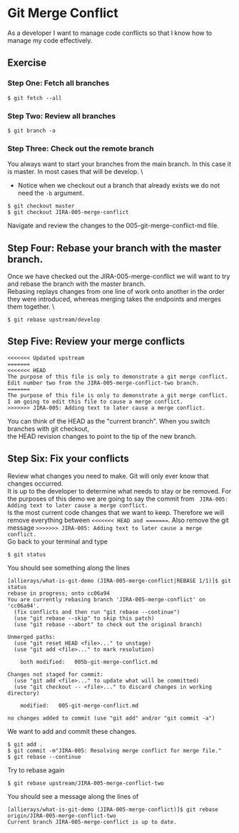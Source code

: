 # Git Merge Conflict

As a developer I want to manage code conflicts so that I know how to manage my code effectively.

## Exercise 

### Step One: Fetch all branches 
```
$ git fetch --all 
```

### Step Two: Review all branches 
```
$ git branch -a
```

### Step Three: Check out the remote branch
You always want to start your branches from the main branch. In this case it is master. In most cases that will be develop. \
* Notice when we checkout out a branch that already exists we do not need the `-b` argument.

```
$ git checkout master
$ git checkout JIRA-005-merge-conflict
```
Navigate and review the changes to the 005-git-merge-conflict-md file. 

## Step Four: Rebase your branch with the master branch.
Once we have checked out the JIRA-005-merge-conflict we will want to try and rebase the branch with the master branch. \
Rebasing replays changes from one line of work onto another in the order they were introduced, whereas merging takes the endpoints and merges them together. \
```
$ git rebase upstream/develop
```

## Step Five: Review your merge conflicts 
```
<<<<<<< Updated upstream
=======
<<<<<<< HEAD
The purpose of this file is only to demonstrate a git merge conflict. Edit number two from the JIRA-005-merge-conflict-two branch.
=======
The purpose of this file is only to demonstrate a git merge conflict. I am going to edit this file to cause a merge conflict.
>>>>>>> JIRA-005: Adding text to later cause a merge conflict.
```

You can think of the HEAD as the "current branch". When you switch branches with git checkout, \
the HEAD revision changes to point to the tip of the new branch.

## Step Six: Fix your conflicts
Review what changes you need to make. Git will only ever know that changes occurred. \
It is up to the developer to determine what needs to stay or be removed. For the purposes of this demo we are going to say the commit from ` JIRA-005: Adding text to later cause a merge conflict.` \
Is the most current code changes that we want to keep. Therefore we will remove everything between `<<<<<<< HEAD and =======`.  Also remove the git message `>>>>>>> JIRA-005: Adding text to later cause a merge conflict.` \
Go back to your terminal and type 
```
$ git status
```

You should see something along the lines

```
[allierays/what-is-git-demo (JIRA-005-merge-conflict|REBASE 1/1)]$ git status
rebase in progress; onto cc06a94
You are currently rebasing branch 'JIRA-005-merge-conflict' on 'cc06a94'.
  (fix conflicts and then run "git rebase --continue")
  (use "git rebase --skip" to skip this patch)
  (use "git rebase --abort" to check out the original branch)

Unmerged paths:
  (use "git reset HEAD <file>..." to unstage)
  (use "git add <file>..." to mark resolution)

	both modified:   005b-git-merge-conflict.md

Changes not staged for commit:
  (use "git add <file>..." to update what will be committed)
  (use "git checkout -- <file>..." to discard changes in working directory)

	modified:   005-git-merge-conflict.md

no changes added to commit (use "git add" and/or "git commit -a")

```
We want to add and commit these changes. 
```
$ git add . 
$ git commit -m"JIRA-005: Resolving merge conflict for merge file."
$ git rebase --continue
```

Try to rebase again 
```
$ git rebase upstream/JIRA-005-merge-conflict-two
```

You should see a message along the lines of 
```
[allierays/what-is-git-demo (JIRA-005-merge-conflict)]$ git rebase origin/JIRA-005-merge-conflict-two
Current branch JIRA-005-merge-conflict is up to date.   
```

